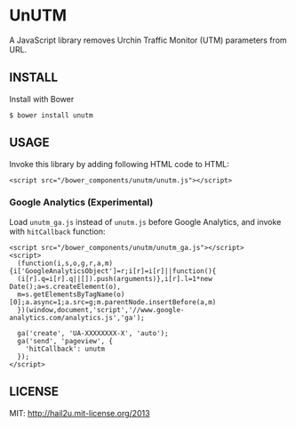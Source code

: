 UnUTM
=====

A JavaScript library removes Urchin Traffic Monitor (UTM) parameters from URL.


INSTALL
-------

Install with Bower

    $ bower install unutm


USAGE
-----

Invoke this library by adding following HTML code to HTML:

    <script src="/bower_components/unutm/unutm.js"></script>


### Google Analytics (Experimental)

Load `unutm_ga.js` instead of `unutm.js` before Google Analytics, and invoke
with `hitCallback` function:

    <script src="/bower_components/unutm/unutm_ga.js"></script>
    <script>
      (function(i,s,o,g,r,a,m){i['GoogleAnalyticsObject']=r;i[r]=i[r]||function(){
      (i[r].q=i[r].q||[]).push(arguments)},i[r].l=1*new Date();a=s.createElement(o),
      m=s.getElementsByTagName(o)[0];a.async=1;a.src=g;m.parentNode.insertBefore(a,m)
      })(window,document,'script','//www.google-analytics.com/analytics.js','ga');

      ga('create', 'UA-XXXXXXXX-X', 'auto');
      ga('send', 'pageview', {
        'hitCallback': unutm
      });
    </script>


LICENSE
-------

MIT: http://hail2u.mit-license.org/2013
